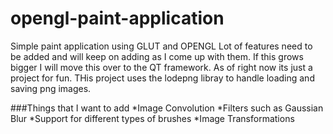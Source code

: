 # opengl-paint-application
Simple paint application using GLUT and OPENGL
Lot of features need to be added and will keep on adding as I come up with them. If this grows bigger I will move this over to the QT framework. As of right now its just a project for fun. THis project uses the lodepng libray to handle loading and saving png images.

###Things that I want to add
  *Image Convolution
  *Filters such as Gaussian Blur
  *Support for different types of brushes 
  *Image Transformations


